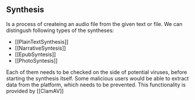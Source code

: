 ## Synthesis
Is a process of createing an audio file from the given text or file.
We can distingush following types of the syntheses:
- [[PlainTextSynthesis]]
- [[NarrativeSyntesis]]
- [[EpubSyntesis]]
- [[PhotoSyntesis]]

Each of them needs to be checked on the side of potential viruses, before starting the synthesis itself. Some malicious users would be able to extract data from the platform, which needs to be prevented.
This functionality is provided by [[ClamAV]]
